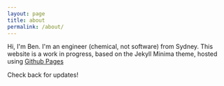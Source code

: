 ```yaml
---
layout: page
title: about
permalink: /about/
---
```


Hi, I'm Ben.
I'm an engineer (chemical, not software) from Sydney. This website is a work in progress, based on the Jekyll Minima theme, hosted using [Github Pages](https://github.com/penborter/penborter.github.io)

Check back for updates!
